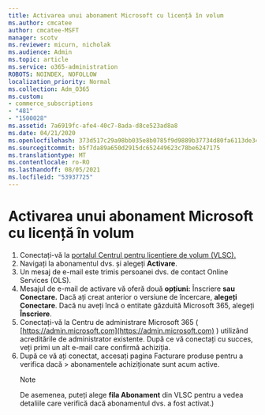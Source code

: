 ```yaml
---
title: Activarea unui abonament Microsoft cu licență în volum
ms.author: cmcatee
author: cmcatee-MSFT
manager: scotv
ms.reviewer: micurn, nicholak
ms.audience: Admin
ms.topic: article
ms.service: o365-administration
ROBOTS: NOINDEX, NOFOLLOW
localization_priority: Normal
ms.collection: Adm_O365
ms.custom:
- commerce_subscriptions
- "481"
- "1500028"
ms.assetid: 7a6919fc-afe4-40c7-8ada-d8ce523ad8a8
ms.date: 04/21/2020
ms.openlocfilehash: 373d517c29a98bb035e8b0785f9d9889b37734d80fa6113de34544d49f08cdf1
ms.sourcegitcommit: b5f7da89a650d2915dc652449623c78be6247175
ms.translationtype: MT
ms.contentlocale: ro-RO
ms.lasthandoff: 08/05/2021
ms.locfileid: "53937725"
---
```

# <a name="activating-a-microsoft-volume-license-subscription"></a>Activarea unui abonament Microsoft cu licență în volum

1. Conectați-vă la [portalul Centrul pentru licențiere de volum (VLSC).](https://go.microsoft.com/fwlink/p/?LinkId=329762)
2. Navigați la abonamentul dvs. și alegeți **Activare**.
3. Un mesaj de e-mail este trimis persoanei dvs. de contact Online Services (OLS).
4. Mesajul de e-mail de activare vă oferă două **opțiuni:** Înscriere **sau Conectare.** Dacă ați creat anterior o versiune de încercare, **alegeți Conectare**. Dacă nu aveți încă o entitate găzduită Microsoft 365, alegeți **Înscriere**.
5. Conectați-vă la Centru de administrare Microsoft 365 ( [https://admin.microsoft.com](https://admin.microsoft.com) ) utilizând acreditările de administrator existente. După ce vă conectați cu succes, veți primi un alt e-mail care confirmă achiziția.
6. După ce vă ați conectat,  accesați pagina Facturare produse pentru a verifica dacă \> [](https://go.microsoft.com/fwlink/p/?linkid=842054) abonamentele achiziționate sunt acum active. 
    > [!NOTE]
    > De asemenea, puteți alege **fila Abonament** din VLSC pentru a vedea detaliile care verifică dacă abonamentul dvs. a fost activat.)
